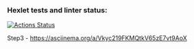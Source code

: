 ### Hexlet tests and linter status:
[![Actions Status](https://github.com/D9d9-ALiK1990/php-project-lvl2/workflows/hexlet-check/badge.svg)](https://github.com/D9d9-ALiK1990/php-project-lvl2/actions)

Step3 - https://asciinema.org/a/Vkyc219FKMQtkV65zE7vt9AoX
